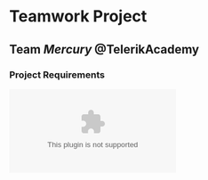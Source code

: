# Teamwork Project
 Team *Mercury* @TelerikAcademy
---
### Project Requirements
![Link](https://github.com/TelerikAcademy/Databases/blob/master/21.%20Databases%20Team%20Work%20Project/2014/Databases-Teamwork-Practical-Project-2014.docx?raw=true)
